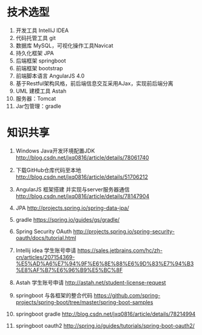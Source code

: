 # 技术选型

1. 开发工具 IntelliJ IDEA
2. 代码托管工具 git
3. 数据库 MySQL，可视化操作工具Navicat
4. 持久化框架 JPA
5. 后端框架 springboot
6. 前端框架 bootstrap 
7. 前端脚本语言 AngularJS 4.0 
7. 基于Restful架构风格，前后端信息交互采用AJax，实现前后端分离
8. UML 建模工具 Astah
9. 服务器：Tomcat
10. Jar包管理：gradle

# 知识共享

1. Windows Java开发环境配置JDK
http://blog.csdn.net/jxq0816/article/details/78061740

2. 下载GitHub仓库代码至本地
http://blog.csdn.net/jxq0816/article/details/51706212

3. AngularJS 框架搭建 并实现与server服务器通信
http://blog.csdn.net/jxq0816/article/details/78147904

4. JPA
http://projects.spring.io/spring-data-jpa/

5. gradle
https://spring.io/guides/gs/gradle/

6. Spring Security OAuth
http://projects.spring.io/spring-security-oauth/docs/tutorial.html

7. Intellij idea 学生账号申请
https://sales.jetbrains.com/hc/zh-cn/articles/207154369-%E5%AD%A6%E7%94%9F%E6%8E%88%E6%9D%83%E7%94%B3%E8%AF%B7%E6%96%B9%E5%BC%8F

8. Astah 学生账号申请
http://astah.net/student-license-request

9. springboot 与各框架的整合代码
https://github.com/spring-projects/spring-boot/tree/master/spring-boot-samples

10. springboot gradle
http://blog.csdn.net/jxq0816/article/details/78214994

11. springboot oauth2
http://spring.io/guides/tutorials/spring-boot-oauth2/



